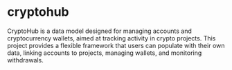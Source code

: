 # cryptohub
CryptoHub is a data model designed for managing accounts and cryptocurrency wallets, aimed at tracking activity in crypto projects. This project provides a flexible framework that users can populate with their own data, linking accounts to projects, managing wallets, and monitoring withdrawals.
